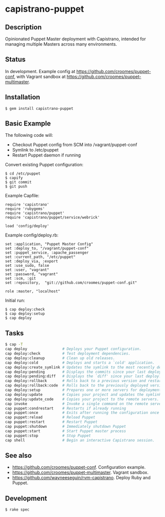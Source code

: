 # capistrano-puppet

## Description

Opinionated Puppet Master deployment with Capistrano, intended for managing 
multiple Masters across many environments.

## Status

In development.  Example config at https://github.com/croomes/puppet-conf, 
with Vagrant sandbox at https://github.com/croomes/puppet-multimaster.

## Installation

    $ gem install capistrano-puppet

## Basic Example

The following code will:

- Checkout Puppet config from SCM into /vagrant/puppet-conf
- Symlink to /etc/puppet
- Restart Puppet daemon if running

Convert existing Puppet configuration:

    $ cd /etc/puppet
    $ capify
    $ git commit
    $ git push

Example Capfile:

    require 'capistrano'
    require 'rubygems'
    require 'capistrano/puppet'
    require 'capistrano/puppet/service/webrick'

    load 'config/deploy'

Example config/deploy.rb:

    set :application, "Puppet Master Config"
    set :deploy_to, "/vagrant/puppet-conf"
    set :puppet_service, :apache_passenger    
    set :current_path, "/etc/puppet"
    set :deploy_via, :export
    set :use_sudo, false    
    set :user, "vagrant"
    set :password, "vagrant"
    set :scm, :git
    set :repository,  "git://github.com/croomes/puppet-conf.git"

    role :master, "localhost"

Initial run:

    $ cap deploy:check
    $ cap deploy:setup
    $ cap deploy

## Tasks

```bash
$ cap -T
cap deploy                # Deploys your Puppet configuration.
cap deploy:check          # Test deployment dependencies.
cap deploy:cleanup        # Clean up old releases.
cap deploy:cold           # Deploys and starts a `cold' application.
cap deploy:create_symlink # Updates the symlink to the most recently deployed...
cap deploy:pending        # Displays the commits since your last deploy.
cap deploy:pending:diff   # Displays the `diff' since your last deploy.
cap deploy:rollback       # Rolls back to a previous version and restarts.
cap deploy:rollback:code  # Rolls back to the previously deployed version.
cap deploy:setup          # Prepares one or more servers for deployment.
cap deploy:update         # Copies your project and updates the symlink.
cap deploy:update_code    # Copies your project to the remote servers.
cap invoke                # Invoke a single command on the remote servers.
cap puppet:condrestart    # Restarts if already running
cap puppet:once           # Exits after running the configuration once
cap puppet:reload         # Reload Puppet
cap puppet:restart        # Restart Puppet
cap puppet:shutdown       # Immediately shutdown Puppet
cap puppet:start          # Start Puppet master process
cap puppet:stop           # Stop Puppet
cap shell                 # Begin an interactive Capistrano session.
```

## See also

- https://github.com/croomes/puppet-conf.  Configuration example.
- https://github.com/croomes/puppet-multimaster.  Vagrant sandbox.
- https://github.com/wayneeseguin/rvm-capistrano.  Deploy Ruby and Puppet.
 
## Development

    $ rake spec
